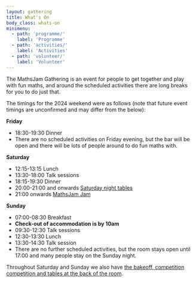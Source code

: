 ```yaml
---
layout: gathering
title: What's On
body_class: whats-on
minimenu: 
  - path: 'programme/'
    label: 'Programme'
  - path: 'activities/'
    label: 'Activities'
  - path: 'volunteer/'
    label: 'Volunteer'
---
```


The MathsJam Gathering is an event for people to get together and play with fun maths, and around the scheduled activities there are long breaks for you to do just that.

The timings for the 2024 weekend were as follows (note that future event timings are unconfirmed and may differ from the below):

**Friday**

- 18:30-19:30 Dinner
- There are no scheduled activities on Friday evening, but the bar will be open and there will be lots of people around to do fun maths with.

**Saturday**

- 12:15-13:15 Lunch
- 13:30-18:00 Talk sessions
- 18:15-19:30 Dinner
- 20:00-21:00 and onwards [Saturday night tables]({{site.url}}/gathering/uk/whats-on/#tables)
- 21:00 onwards [MathsJam Jam]({{site.url}}/gathering/uk/whats-on/activities/#jamjam)

**Sunday**

- 07:00-08:30 Breakfast
- **Check-out of accommodation is by 10am**
- 09:30-12:30 Talk sessions
- 12:30-13:30 Lunch
- 13:30-14:30 Talk session
- There are no further scheduled activities, but the room stays open until 17:00 and many people stay on the Sunday night.

Throughout Saturday and Sunday we also have [the bakeoff, competition competition and tables at the back of the room]({{site.url}}/gathering/uk/whats-on/activities).
